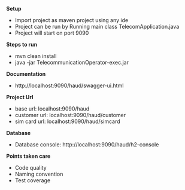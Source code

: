 
**Setup**

 - Import project as maven project using any ide
 - Project can be run by Running main class TelecomApplication.java
 - Project will start on port 9090

**Steps to run**
 - mvn clean install
 - java -jar TelecommunicationOperator-exec.jar
 
**Documentation**

 - http://localhost:9090/haud/swagger-ui.html
 
**Project Url**

 - base url: localhost:9090/haud
 - customer url: localhost:9090/haud/customer
 - sim card url: localhost:9090/haud/simcard
 
**Database**

-  Database console: http://localhost:9090/haud/h2-console

**Points taken care**

- Code quality
- Naming convention
- Test coverage
